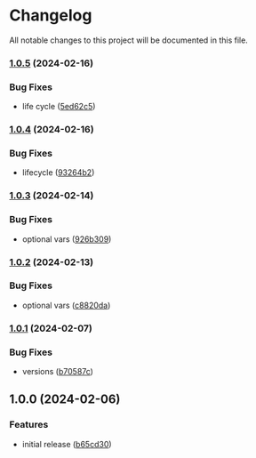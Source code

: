 # Changelog

All notable changes to this project will be documented in this file.

### [1.0.5](https://github.com/finisterra-io/terraform-aws-apigateway/compare/v1.0.4...v1.0.5) (2024-02-16)


### Bug Fixes

* life cycle ([5ed62c5](https://github.com/finisterra-io/terraform-aws-apigateway/commit/5ed62c5b1e0caaa8b6ef1db301cfc4e3a61342be))

### [1.0.4](https://github.com/finisterra-io/terraform-aws-apigateway/compare/v1.0.3...v1.0.4) (2024-02-16)


### Bug Fixes

* lifecycle ([93264b2](https://github.com/finisterra-io/terraform-aws-apigateway/commit/93264b23015127418999f7227b2df715f73d6f0f))

### [1.0.3](https://github.com/finisterra-io/terraform-aws-apigateway/compare/v1.0.2...v1.0.3) (2024-02-14)


### Bug Fixes

* optional vars ([926b309](https://github.com/finisterra-io/terraform-aws-apigateway/commit/926b30963dd605248659f938c42b693e5d0f0065))

### [1.0.2](https://github.com/finisterra-io/terraform-aws-apigateway/compare/v1.0.1...v1.0.2) (2024-02-13)


### Bug Fixes

* optional vars ([c8820da](https://github.com/finisterra-io/terraform-aws-apigateway/commit/c8820da7035c2c996486472bca22c783ceba9c27))

### [1.0.1](https://github.com/finisterra-io/terraform-aws-apigateway/compare/v1.0.0...v1.0.1) (2024-02-07)


### Bug Fixes

* versions ([b70587c](https://github.com/finisterra-io/terraform-aws-apigateway/commit/b70587c3fd86fb4df23803d5624a82cd5ebca3fc))

## 1.0.0 (2024-02-06)


### Features

* initial release ([b65cd30](https://github.com/finisterra-io/terraform-aws-apigateway/commit/b65cd30b20ae7a961371e603bc3195e0a95b0c04))
